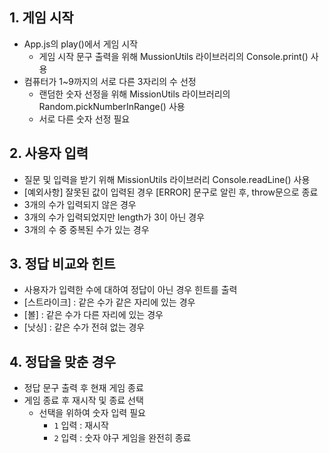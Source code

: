 ## 1. 게임 시작
 - App.js의 play()에서 게임 시작
   - 게임 시작 문구 출력을 위해 MussionUtils 라이브러리의 Console.print() 사용
 - 컴퓨터가 1~9까지의 서로 다른 3자리의 수 선정
   - 랜덤한 숫자 선정을 위해 MissionUtils 라이브러리의 Random.pickNumberInRange() 사용
   - 서로 다른 숫자 선정 필요
 
## 2. 사용자 입력
  - 질문 및 입력을 받기 위해 MissionUtils 라이브러리 Console.readLine() 사용
  - [예외사항] 잘못된 값이 입력된 경우 [ERROR] 문구로 알린 후, throw문으로 종료
   - 3개의 수가 입력되지 않은 경우
   - 3개의 수가 입력되었지만 length가 3이 아닌 경우
   - 3개의 수 중 중복된 수가 있는 경우 

## 3. 정답 비교와 힌트
 - 사용자가 입력한 수에 대하여 정답이 아닌 경우 힌트를 출력
 - [스트라이크] : 같은 수가 같은 자리에 있는 경우
 - [볼] : 같은 수가 다른 자리에 있는 경우
 - [낫싱] : 같은 수가 전혀 없는 경우

## 4. 정답을 맞춘 경우
 - 정답 문구 출력 후 현재 게임 종료
 - 게임 종료 후 재시작 및 종료 선택
   - 선택을 위하여 숫자 입력 필요
     - `1` 입력 : 재시작
     - `2` 입력 : 숫자 야구 게임을 완전히 종료
  